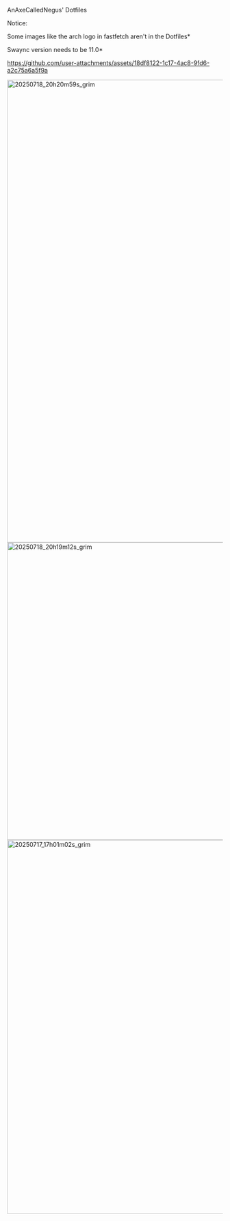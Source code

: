 AnAxeCalledNegus' Dotfiles

Notice:

Some images like the arch logo in fastfetch aren't in the Dotfiles*

Swaync version needs to be 11.0*



https://github.com/user-attachments/assets/18df8122-1c17-4ac8-9fd6-a2c75a6a5f9a


<img width="1920" height="1080" alt="20250718_20h20m59s_grim" src="https://github.com/user-attachments/assets/6099dc9f-0d59-4c73-836b-ebbc739725a8" />


<img width="766" height="695" alt="20250718_20h19m12s_grim" src="https://github.com/user-attachments/assets/99130634-ed02-4bc4-a32c-19d536433bef" />


<img width="550" height="873" alt="20250717_17h01m02s_grim" src="https://github.com/user-attachments/assets/6b730be7-6964-4197-86e9-f8b06f400a51" />


